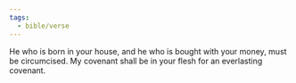 ```yaml
---
tags:
  - bible/verse
---
```

He who is born in your house, and he who is bought with your money, must be circumcised. My covenant shall be in your flesh for an everlasting covenant.